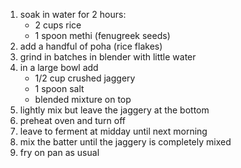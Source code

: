 1. soak in water for 2 hours:
    - 2 cups rice
    - 1 spoon methi (fenugreek seeds)
2. add a handful of poha (rice flakes)
3. grind in batches in blender with little water
4. in a large bowl add
    - 1/2 cup crushed jaggery
    - 1 spoon salt
    - blended mixture on top
5. lightly mix but leave the jaggery at the bottom
6. preheat oven and turn off
7. leave to ferment at midday until next morning
8. mix the batter until the jaggery is completely mixed
9. fry on pan as usual
